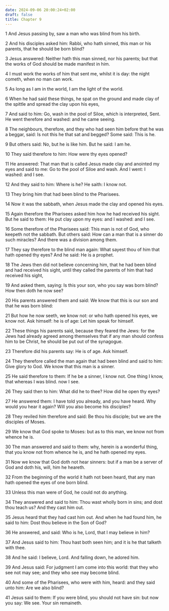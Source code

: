 ```yaml
---
date: 2024-09-06 20:00:24+02:00
draft: false
title: Chapter 9
---
```




1 And Jesus passing by, saw a man who was blind from his birth.

2 And his disciples asked him: Rabbi, who hath sinned, this man or his parents, that he should be born blind?

3 Jesus answered: Neither hath this man sinned, nor his parents; but that the works of God should be made manifest in him.

4 I must work the works of him that sent me, whilst it is day: the night cometh, when no man can work.

5 As long as I am in the world, I am the light of the world.

6 When he had said these things, he spat on the ground and made clay of the spittle and spread the clay upon his eyes,

7 And said to him: Go, wash in the pool of Siloe, which is interpreted, Sent. He went therefore and washed: and he came seeing.

8 The neighbours, therefore, and they who had seen him before that he was a beggar, said: Is not this he that sat and begged? Some said: This is he.

9 But others said: No, but he is like him. But he said: I am he.

10 They said therefore to him: How were thy eyes opened?

11 He answered: That man that is called Jesus made clay and anointed my eyes and said to me: Go to the pool of Siloe and wash. And I went: I washed: and I see.

12 And they said to him: Where is he? He saith: I know not.

13 They bring him that had been blind to the Pharisees.

14 Now it was the sabbath, when Jesus made the clay and opened his eyes.

15 Again therefore the Pharisees asked him how he had received his sight. But he said to them: He put clay upon my eyes: and I washed: and I see.

16 Some therefore of the Pharisees said: This man is not of God, who keepeth not the sabbath. But others said: How can a man that is a sinner do such miracles? And there was a division among them.

17 They say therefore to the blind man again: What sayest thou of him that hath opened thy eyes? And he said: He is a prophet.

18 The Jews then did not believe concerning him, that he had been blind and had received his sight, until they called the parents of him that had received his sight,

19 And asked them, saying: Is this your son, who you say was born blind? How then doth he now see?

20 His parents answered them and said: We know that this is our son and that he was born blind:

21 But how he now seeth, we know not: or who hath opened his eyes, we know not. Ask himself: he is of age: Let him speak for himself.

22 These things his parents said, because they feared the Jews: for the Jews had already agreed among themselves that if any man should confess him to be Christ, he should be put out of the synagogue.

23 Therefore did his parents say: He is of age. Ask himself.

24 They therefore called the man again that had been blind and said to him: Give glory to God. We know that this man is a sinner.

25 He said therefore to them: If he be a sinner, I know not. One thing I know, that whereas I was blind. now I see.

26 They said then to him: What did he to thee? How did he open thy eyes?

27 He answered them: I have told you already, and you have heard. Why would you hear it again? Will you also become his disciples?

28 They reviled him therefore and said: Be thou his disciple; but we are the disciples of Moses.

29 We know that God spoke to Moses: but as to this man, we know not from whence he is.

30 The man answered and said to them: why, herein is a wonderful thing, that you know not from whence he is, and he hath opened my eyes.

31 Now we know that God doth not hear sinners: but if a man be a server of God and doth his, will, him he heareth.

32 From the beginning of the world it hath not been heard, that any man hath opened the eyes of one born blind.

33 Unless this man were of God, he could not do anything.

34 They answered and said to him: Thou wast wholly born in sins; and dost thou teach us? And they cast him out.

35 Jesus heard that they had cast him out. And when he had found him, he said to him: Dost thou believe in the Son of God?

36 He answered, and said: Who is he, Lord, that I may believe in him?

37 And Jesus said to him: Thou hast both seen him; and it is he that talketh with thee.

38 And he said: I believe, Lord. And falling down, he adored him.

39 And Jesus said: For judgment I am come into this world: that they who see not may see; and they who see may become blind.

40 And some of the Pharisees, who were with him, heard: and they said unto him: Are we also blind?

41 Jesus said to them: If you were blind, you should not have sin: but now you say: We see. Your sin remaineth.

